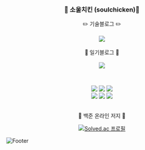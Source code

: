 <h3 align="center"> 🐥 소울치킨 (soulchicken)🐣 </h3>
<p align="center">
✏️ 기술블로그 ✏️ <br><br>
<a href="https://velog.io/@soulchicken"><img src="https://img.shields.io/badge/chicken_velog-3DDC84?style=flat-square&logo=Vector Logo Zone&logoColor=white"/></a> <br><br>
📖 일기블로그 📖 <br><br>
<a href="https://soul-chicken.tistory.com/"><img src="https://img.shields.io/badge/chicken_TISTORY-black?style=flat-square&logo=Talend&logoColor=white"/></a>
</p>
<br>
<p align="center">
  <img src="https://img.shields.io/badge/HTML5-E34F26?style=flat-square&logo=HTML5&logoColor=white"/> 
  <img src="https://img.shields.io/badge/CSS3-1572B6?style=flat-square&logo=CSS3&logoColor=white"/>
  <img src="https://img.shields.io/badge/JavaScript-F7DF1E?style=flat-square&logo=JavaScript&logoColor=white"/>
  <br>
  <img src="https://img.shields.io/badge/Python-3776AB?style=flat-square&logo=Python&logoColor=white"/></a>
  <img src="https://img.shields.io/badge/Pandas-150458?style=flat-square&logo=Pandas&logoColor=white"/></a>
  <img src="https://img.shields.io/badge/MYSQL-4479A1?style=flat-square&logo=MYSQL&logoColor=white"/></a>
  <br>
  <br>
</p>

<div align="center">
  🔶 백준 온라인 저지 🔶  

<br />
  
  [![Solved.ac
프로필](http://mazassumnida.wtf/api/v2/generate_badge?boj=soulfever01)](https://solved.ac/soulfever01)
</div>

![Footer](https://capsule-render.vercel.app/api?type=waving&color=auto&height=200&section=footer)
